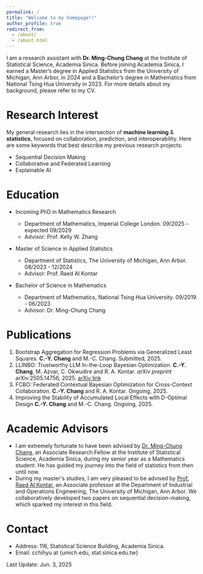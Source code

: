 ```yaml
---
permalink: /
title: "Welcome to my homepage!!"
author_profile: true
redirect_from: 
  - /about/
  - /about.html
---
```

I am a research assistant with **Dr. Ming-Chung Chang** at the Institute of Statistical Science, Academia Sinica. Before joining Academia Sinica, I earned a Master’s degree in Applied Statistics from the University of Michigan, Ann Arbor, in 2024 and a Bachelor’s degree in Mathematics from National Tsing Hua University in 2023. For more details about my background, please refer to my CV.

# Research Interest
My general research lies in the intersection of **machine learning** & **statistics**, focused on collaboration, prediction, and interoperability. Here are some keywords that best describe my previous research projects:
- Sequential Decision Making
- Collaborative and Federated Learning
- Explainable AI

# Education
- Incoming PhD in Mathematics Research
  - Department of Mathematics, Imperial College London. 09/2025 - expected 09/2029
  - Advisor: Prof. Kelly W. Zhang
  
- Master of Science in Applied Statistics
  - Department of Statistics, The University of Michigan, Ann Arbor. 08/2023 - 12/2024
  - Advisor: Prof. Raed Al Kontar

- Bachelor of Science in Mathematics
  - Department of Mathematics, National Tsing Hua University. 09/2019 - 06/2023
  - Advisor: Dr. Ming-Chung Chang

# Publications
1. Bootstrap Aggregation for Regression Problems via Generalized Least Squares.
   **C.-Y. Chang** and M.-C. Chang.
   Submitted, 2025.
3. LLINBO: Trustworthy LLM In-the-Loop Bayesian Optimization.
   **C.-Y. Chang**, M. Azvar, C. Okwudire and R. A. Kontar.
   *arXiv preprint* 	arXiv:2505.14756, 2025. [arXiv link](https://arxiv.org/abs/2505.14756)
3. FCBO: Federated Contextual Bayesian Optimization for Cross-Context Collaboration.
   **C.-Y. Chang** and R. A. Kontar.
   Ongoing, 2025.
4. Improving the Stability of Accumulated Local Effects with D-Optimal Design
   **C.-Y. Chang** and M.-C. Chang.
   Ongoing, 2025.


# Academic Advisors
- I am extremely fortunate to have been advised by [Dr. Ming-Chung Chang](https://sites.google.com/view/mcchang/), an Associate Research Fellow at the Institute of Statistical Science, Academia Sinica, during my senior year as a Mathematics student. He has guided my journey into the field of statistics from then until now.
- During my master's studies, I am very pleased to be advised by [Prof. Raed Al Kontar](https://alkontar.engin.umich.edu/), an Associate professor at the Department of Industrial and Operations Engineering, The University of Michigan, Ann Arbor. We collaboratively developed two papers on sequential decision-making, which sparked my interest in this field.

# Contact
- Address: 116, Statistical Science Building, Academia Sinica.
- Email: cchihyu at {umich.edu, stat.sinica.edu.tw}

Last Update: Jun. 3, 2025
